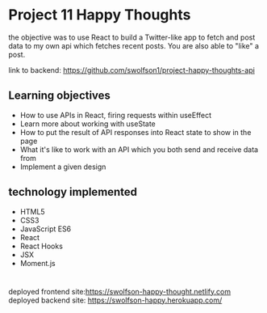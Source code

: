 # Project 11 Happy Thoughts

the objective was to use React to build a Twitter-like app to fetch and post data to my own api which fetches recent posts. You are also able to "like" a post.

link to backend: https://github.com/swolfson1/project-happy-thoughts-api

## Learning objectives
* How to use APIs in React, firing requests within useEffect
* Learn more about working with useState
* How to put the result of API responses into React state to show in the page
* What it's like to work with an API which you both send and receive data from
* Implement a given design
## technology implemented
* HTML5
* CSS3
* JavaScript ES6
* React
* React Hooks
* JSX
* Moment.js

##
#
deployed frontend site:https://swolfson-happy-thought.netlify.com
deployed backend site: https://swolfson-happy.herokuapp.com/
